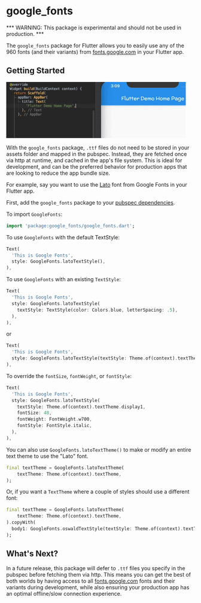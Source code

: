 # google_fonts
 
*** WARNING: This package is experimental and should not be used in production. ***
 
The `google_fonts` package for Flutter allows you to easily use any of the 960 fonts
(and their variants) from [fonts.google.com](fonts.google.com) in your Flutter app.
 
## Getting Started
 
![](https://raw.githubusercontent.com/material-components/material-components-flutter-experimental/master/google_fonts/main.gif)
 
With the `google_fonts` package, `.ttf` files do not need to be stored in your assets folder and mapped in
the pubspec. Instead, they are fetched once via http at runtime, and cached in the app's file system. This is ideal for development, and can be the preferred behavior for production apps that
are looking to reduce the app bundle size.

For example, say you want to use the [Lato](https://fonts.google.com/specimen/Lato) font from Google Fonts in your Flutter app.
 
First, add the `google_fonts` package to your [pubspec dependencies](https://pub.dev/packages/google_fonts#-installing-tab-).
 
To import `GoogleFonts`:
 
```dart
import 'package:google_fonts/google_fonts.dart';
```
 
To use `GoogleFonts` with the default TextStyle:
 
```dart
Text(
  'This is Google Fonts',
  style: GoogleFonts.latoTextStyle(),
),
```
 
To use `GoogleFonts` with an existing `TextStyle`:
 
```dart
Text(
  'This is Google Fonts',
  style: GoogleFonts.latoTextStyle(
    textStyle: TextStyle(color: Colors.blue, letterSpacing: .5),
  ),
),
```
 
or
 
```dart
Text(
  'This is Google Fonts',
  style: GoogleFonts.latoTextStyle(textStyle: Theme.of(context).textTheme.display1),
),
```
 
To override the `fontSize`, `fontWeight`, or `fontStyle`:
 
```dart
Text(
  'This is Google Fonts',
  style: GoogleFonts.latoTextStyle(
    textStyle: Theme.of(context).textTheme.display1,
    fontSize: 48,
    fontWeight: FontWeight.w700,
    fontStyle: FontStyle.italic,
  ),
),
```

You can also use `GoogleFonts.latoTextTheme()` to make or modify an entire text theme to use the "Lato" font.

```dart
final textTheme = GoogleFonts.latoTextTheme(
    textTheme: Theme.of(context).textTheme,
);
```

Or, if you want a `TextTheme` where a couple of styles should use a different font:

```dart
final textTheme = GoogleFonts.latoTextTheme(
    textTheme: Theme.of(context).textTheme,
).copyWith(
  body1: GoogleFonts.oswaldTextStyle(textStyle: Theme.of(context).textTheme.body1),
);
```
 
## What's Next?
 
In a future release, this package will defer to `.ttf` files you specify in the pubspec before fetching them via http. This means you can get the best of both worlds by having access to all [fonts.google.com](fonts.google.com) fonts and their variants during development, while also ensuring your production app has an optimal offline/slow connection experience.
